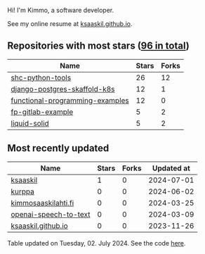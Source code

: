 Hi! I'm Kimmo, a software developer.

See my online resume at [ksaaskil.github.io](https://ksaaskil.github.io).

<!-- repositories starts -->

## Repositories with most stars ([96 in total](https://github.com/ksaaskil?tab=repositories))
| Name        | Stars           | Forks  |
| ------------- |-------------| -----|
|[shc-python-tools](https://github.com/ksaaskil/shc-python-tools)|26|12
|[django-postgres-skaffold-k8s](https://github.com/ksaaskil/django-postgres-skaffold-k8s)|12|1
|[functional-programming-examples](https://github.com/ksaaskil/functional-programming-examples)|12|0
|[fp-gitlab-example](https://github.com/ksaaskil/fp-gitlab-example)|5|2
|[liquid-solid](https://github.com/ksaaskil/liquid-solid)|5|2

<!-- repositories ends -->
<!-- recent_repositories starts -->

## Most recently updated
| Name        | Stars           | Forks  | Updated at
| ------------- |-------------| -----|-----|
|[ksaaskil](https://github.com/ksaaskil/ksaaskil)|1|0|2024-07-01
|[kurppa](https://github.com/ksaaskil/kurppa)|0|0|2024-06-02
|[kimmosaaskilahti.fi](https://github.com/ksaaskil/kimmosaaskilahti.fi)|0|0|2024-03-25
|[openai-speech-to-text](https://github.com/ksaaskil/openai-speech-to-text)|0|0|2024-03-09
|[ksaaskil.github.io](https://github.com/ksaaskil/ksaaskil.github.io)|0|0|2023-11-26

<!-- recent_repositories ends -->
<!-- updated_at starts -->
Table updated on Tuesday, 02. July 2024. See the code [here](https://github.com/ksaaskil/ksaaskil).
<!-- updated_at ends -->
